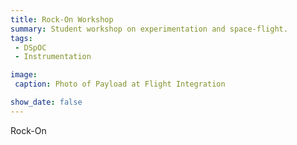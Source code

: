 ```yaml
---
title: Rock-On Workshop
summary: Student workshop on experimentation and space-flight.
tags:
 - DSpOC
 - Instrumentation

image:
 caption: Photo of Payload at Flight Integration

show_date: false
---
```


Rock-On